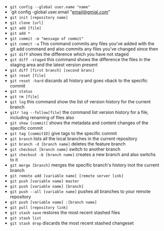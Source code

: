 - `git config --global user.name "name"`
- `git config -global user.email "email@gmial.com"
- `git init [repository name]`
- `git clone [url]`
- `git add [file]`
- `git add *`
- `git commit -m "message of commit"`
- `git commit -a` This command commits any files you've added with the git add command and also commits any files you've changed since then
- `git diff` shows the difference which you have not staged
- `git diff -staged` this command shows the difference the files in the staging area and the latest version present
- `git diff [first branch] [second branc]`
- `git reset [file]`
- `git reset -hard` discards all history and goes vback to the specific commit
- `git status`
- `git rm [file]`
- `git log` this command show the list of version history for the current branch
- `gitr log --follow[file]` the command list version history for a file, including renaming of files also
- `git show [commit]` shows the metadata and content changes of the specific commit
- `git tag [commitID]` give tags to the specific commit
- `git branch` lists all the local branches in the current repository
- `git branch -d [branch name]` deletes the feature branch
- `git checkout [branch name]` switch to another branch
- `git checkout -b [branch name]` creates a new branch and also switchs to it
- `git merge [branch]` merges the specific branch's history inot the current branch
- `git remote add [variable name] [remote server link]`
- `git push [variable name] master`
- `git push [variable name] [branch]`
- `git push --all [variable name]` pushes all branches to your remote repository
- `git push [variable name] :[branch name]`
- `git pull [repository link]`
- `git stash save` restores the most recent stashed files
- `git stash list`
- `git stash drop` discards the most recent stashed changeset
